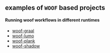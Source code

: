 ## examples of `WOOF` based projects

#### Running woof workflows in different runtimes

* [woof-graal](woof-graal/README.md)
* [woof-lumo](woof-lumo/README.md)
* [woof-plank](woof-plank/README.md)
* [woof-shadow](woof-shadow/README.md)
